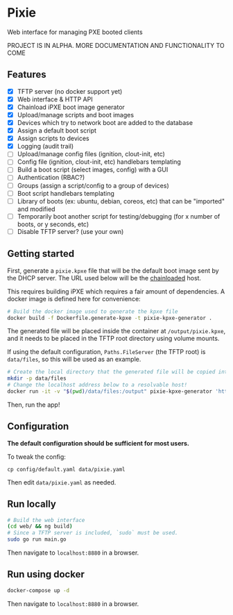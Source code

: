 # Pixie

Web interface for managing PXE booted clients

PROJECT IS IN ALPHA. MORE DOCUMENTATION AND FUNCTIONALITY TO COME

## Features
- [x] TFTP server (no docker support yet)
- [x] Web interface & HTTP API
- [x] Chainload iPXE boot image generator
- [x] Upload/manage scripts and boot images
- [x] Devices which try to network boot are added to the database
- [x] Assign a default boot script
- [x] Assign scripts to devices
- [x] Logging (audit trail)
- [ ] Upload/manage config files (ignition, clout-init, etc)
- [ ] Config file (ignition, clout-init, etc) handlebars templating
- [ ] Build a boot script (select images, config) with a GUI
- [ ] Authentication (RBAC?)
- [ ] Groups (assign a script/config to a group of devices)
- [ ] Boot script handlebars templating
- [ ] Library of boots (ex: ubuntu, debian, coreos, etc) that can be "imported" and modified
- [ ] Temporarily boot another script for testing/debugging (for x number of boots, or y seconds, etc)
- [ ] Disable TFTP server? (use your own)

## Getting started
First, generate a `pixie.kpxe` file that will be the default boot image sent by the DHCP server. The URL used below will be the [chainloaded](https://ipxe.org/howto/chainloading) host.

This requires building iPXE which requires a fair amount of dependencies. A docker image is defined here for convenience:
```bash
# Build the docker image used to generate the kpxe file
docker build -f Dockerfile.generate-kpxe -t pixie-kpxe-generator .
```

The generated file will be placed inside the container at `/output/pixie.kpxe`, and it needs to be placed in the TFTP root directory using volume mounts.

If using the default configuration, `Paths.FileServer` (the TFTP root) is `data/files`, so this will be used as an example.
```bash
# Create the local directory that the generated file will be copied into
mkdir -p data/files
# Change the localhost address below to a resolvable host!
docker run -it -v "$(pwd)/data/files:/output" pixie-kpxe-generator 'http://localhost:8880'
```

Then, run the app!

## Configuration

**The default configuration should be sufficient for most users.**

To tweak the config:
```
cp config/default.yaml data/pixie.yaml
```

Then edit `data/pixie.yaml` as needed.

## Run locally
```bash
# Build the web interface
(cd web/ && ng build)
# Since a TFTP server is included, `sudo` must be used.
sudo go run main.go
```

Then navigate to `localhost:8880` in a browser.

## Run using docker
```bash
docker-compose up -d
```

Then navigate to `localhost:8880` in a browser.
